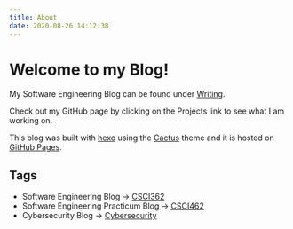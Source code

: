 ```yaml
---
title: About
date: 2020-08-26 14:12:38
---
```


# Welcome to my Blog!

My Software Engineering Blog can be found under [Writing](/tags/CSCI362/).

Check out my GitHub page by clicking on the Projects link to see what I am working on.

This blog was built with [hexo](https://hexo.io) using the [Cactus](https://github.com/probberechts/hexo-theme-cactus) theme and it is hosted on [GitHub Pages](https://pages.github.com/).

## Tags

- Software Engineering Blog → [CSCI362](/tags/CSCI362)
- Software Engineering Practicum Blog → [CSCI462](/tags/CSCI462)
- Cybersecurity Blog → [Cybersecurity](/tags/Cybersecurity)
